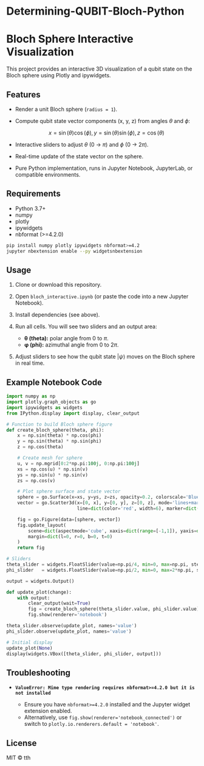 # Determining-QUBIT-Bloch-Python
# Bloch Sphere Interactive Visualization

This project provides an interactive 3D visualization of a qubit state on the Bloch sphere using Plotly and ipywidgets.

## Features

* Render a unit Bloch sphere (`radius = 1`).
* Compute qubit state vector components (x, y, z) from angles $\theta$ and $\phi$:

  $$
    x = \sin(\theta)\cos(\phi),
    y = \sin(\theta)\sin(\phi),
    z = \cos(\theta)
  $$
* Interactive sliders to adjust $\theta$ (0 → $\pi$) and $\phi$ (0 → 2$\pi$).
* Real-time update of the state vector on the sphere.
* Pure Python implementation, runs in Jupyter Notebook, JupyterLab, or compatible environments.

## Requirements

* Python 3.7+
* numpy
* plotly
* ipywidgets
* nbformat (>=4.2.0)

```bash
pip install numpy plotly ipywidgets nbformat>=4.2
jupyter nbextension enable --py widgetsnbextension
```

## Usage

1. Clone or download this repository.
2. Open `bloch_interactive.ipynb` (or paste the code into a new Jupyter Notebook).
3. Install dependencies (see above).
4. Run all cells. You will see two sliders and an output area:

   * **θ (theta):** polar angle from 0 to $\pi$.
   * **φ (phi):** azimuthal angle from 0 to 2$\pi$.
5. Adjust sliders to see how the qubit state $|\psi\rangle$ moves on the Bloch sphere in real time.

## Example Notebook Code

```python
import numpy as np
import plotly.graph_objects as go
import ipywidgets as widgets
from IPython.display import display, clear_output

# Function to build Bloch sphere figure
def create_bloch_sphere(theta, phi):
    x = np.sin(theta) * np.cos(phi)
    y = np.sin(theta) * np.sin(phi)
    z = np.cos(theta)

    # Create mesh for sphere
    u, v = np.mgrid[0:2*np.pi:100j, 0:np.pi:100j]
    xs = np.cos(u) * np.sin(v)
    ys = np.sin(u) * np.sin(v)
    zs = np.cos(v)

    # Plot sphere surface and state vector
    sphere = go.Surface(x=xs, y=ys, z=zs, opacity=0.2, colorscale='Blues', showscale=False)
    vector = go.Scatter3d(x=[0, x], y=[0, y], z=[0, z], mode='lines+markers',
                          line=dict(color='red', width=6), marker=dict(size=4, color='red'))

    fig = go.Figure(data=[sphere, vector])
    fig.update_layout(
        scene=dict(aspectmode='cube', xaxis=dict(range=[-1,1]), yaxis=dict(range=[-1,1]), zaxis=dict(range=[-1,1])),
        margin=dict(l=0, r=0, b=0, t=0)
    )
    return fig

# Sliders
theta_slider = widgets.FloatSlider(value=np.pi/4, min=0, max=np.pi, step=0.01, description='θ:')
phi_slider   = widgets.FloatSlider(value=np.pi/2, min=0, max=2*np.pi, step=0.01, description='φ:')

output = widgets.Output()

def update_plot(change):
    with output:
        clear_output(wait=True)
        fig = create_bloch_sphere(theta_slider.value, phi_slider.value)
        fig.show(renderer='notebook')

theta_slider.observe(update_plot, names='value')
phi_slider.observe(update_plot, names='value')

# Initial display
update_plot(None)
display(widgets.VBox([theta_slider, phi_slider, output]))
```

## Troubleshooting

* **`ValueError: Mime type rendering requires nbformat>=4.2.0 but it is not installed`**

  * Ensure you have `nbformat>=4.2.0` installed and the Jupyter widget extension enabled.
  * Alternatively, use `fig.show(renderer='notebook_connected')` or switch to `plotly.io.renderers.default = 'notebook'`.

## License

MIT © tth
